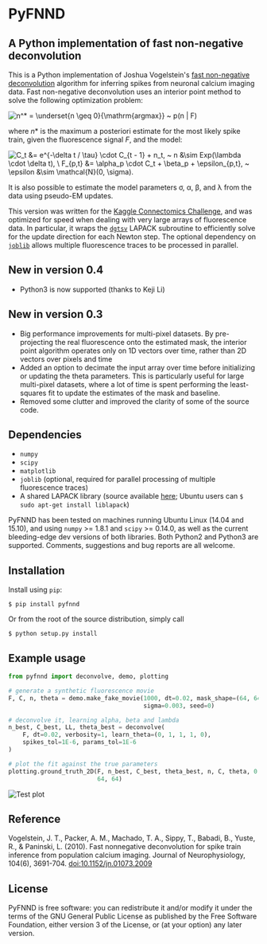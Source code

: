 PyFNND
=======
A Python implementation of fast non-negative deconvolution
------------------------------------

This is a Python implementation of Joshua Vogelstein's [fast non-negative deconvolution](https://github.com/jovo/fast-oopsi/raw/master/fast-oopsi.pdf) algorithm for inferring spikes from neuronal calcium imaging data. Fast non-negative deconvolution uses an interior point method to solve the following optimization problem:

![n^* = \underset{n \geq 0}{\mathrm{argmax}} ~ p(n | F)][1]

where *n** is the maximum a posteriori estimate for the most likely spike train, given the fluorescence signal *F*, and the model:

![C_t &= e^{-\delta t / \tau} \cdot C_{t - 1} + n_t, ~ n &\sim Exp(\lambda \cdot \delta t), \\ F_{p,t} &= \alpha_p \cdot C_t + \beta_p + \epsilon_{p,t}, ~ \epsilon &\sim \mathcal{N}(0, \sigma).][2]

It is also possible to estimate the model parameters σ, α, β, and λ from the data using pseudo-EM updates.

This version was written for the [Kaggle Connectomics Challenge][3], and was optimized for speed when dealing with very large arrays of fluorescence data. In particular, it wraps the [`dgtsv`][4] LAPACK subroutine to efficiently solve for the update direction for each Newton step. The optional dependency on [`joblib`][5] allows multiple fluorescence traces to be processed in parallel.

New in version 0.4
-------------
* Python3 is now supported (thanks to Keji Li)

New in version 0.3
-------------
* Big performance improvements for multi-pixel datasets. By pre-projecting the real fluorescence onto the estimated mask, the interior point algorithm operates only on 1D vectors over time, rather than 2D vectors over pixels and time
* Added an option to decimate the input array over time before initializing or updating the theta parameters. This is particularly useful for large multi-pixel datasets, where a lot of time is spent performing the least-squares fit to update the estimates of the mask and baseline.
* Removed some clutter and improved the clarity of some of the source code.

Dependencies
-------------
* `numpy`
* `scipy`
* `matplotlib`
* `joblib` (optional, required for parallel processing of multiple fluorescence traces)
* A shared LAPACK library (source available [here][6]; Ubuntu users can `$ sudo apt-get install liblapack`)

PyFNND has been tested on machines running Ubuntu Linux (14.04 and 15.10), and using `numpy` >= 1.8.1 and `scipy` >= 0.14.0, as well as the current bleeding-edge dev versions of both libraries. Both Python2 and Python3 are supported. Comments, suggestions and bug reports are all welcome.

Installation
---------------
Install using `pip`:

    $ pip install pyfnnd

Or from the root of the source distribution, simply call

    $ python setup.py install

Example usage
-----------------

```python
from pyfnnd import deconvolve, demo, plotting

# generate a synthetic fluorescence movie
F, C, n, theta = demo.make_fake_movie(1000, dt=0.02, mask_shape=(64, 64),
                                      sigma=0.003, seed=0)

# deconvolve it, learning alpha, beta and lambda
n_best, C_best, LL, theta_best = deconvolve(
    F, dt=0.02, verbosity=1, learn_theta=(0, 1, 1, 1, 0),
    spikes_tol=1E-6, params_tol=1E-6
)

# plot the fit against the true parameters
plotting.ground_truth_2D(F, n_best, C_best, theta_best, n, C, theta, 0.02,
                         64, 64)
```

![Test plot][7]

Reference
----------
Vogelstein, J. T., Packer, A. M., Machado, T. A., Sippy, T., Babadi, B., Yuste, R., & Paninski, L. (2010). Fast nonnegative deconvolution for spike train inference from population calcium imaging. Journal of Neurophysiology, 104(6), 3691-704. [doi:10.1152/jn.01073.2009][8]

License
-----
PyFNND is free software: you can redistribute it and/or modify
it under the terms of the GNU General Public License as published by
the Free Software Foundation, either version 3 of the License, or
(at your option) any later version.


[1]:http://i.imgur.com/QHrzzvv.png
[2]:http://i.imgur.com/nWgECEC.png
[3]:https://www.kaggle.com/c/connectomics
[4]:http://www.netlib.org/lapack/explore-html/d1/db3/dgtsv_8f.html
[5]:https://pythonhosted.org/joblib
[6]:http://www.netlib.org/lapack/#_software
[7]:http://i.imgur.com/gBGuHBU.png
[8]:http://dx.doi.org/10.1152/jn.01073.2009